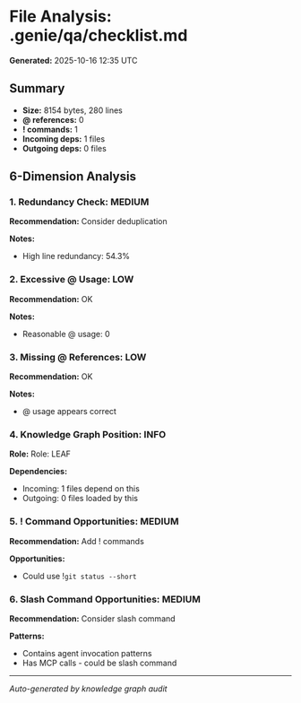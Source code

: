 # File Analysis: .genie/qa/checklist.md

**Generated:** 2025-10-16 12:35 UTC

## Summary

- **Size:** 8154 bytes, 280 lines
- **@ references:** 0
- **! commands:** 1
- **Incoming deps:** 1 files
- **Outgoing deps:** 0 files

## 6-Dimension Analysis

### 1. Redundancy Check: MEDIUM

**Recommendation:** Consider deduplication

**Notes:**
- High line redundancy: 54.3%

### 2. Excessive @ Usage: LOW

**Recommendation:** OK

**Notes:**
- Reasonable @ usage: 0

### 3. Missing @ References: LOW

**Recommendation:** OK

**Notes:**
- @ usage appears correct

### 4. Knowledge Graph Position: INFO

**Role:** Role: LEAF

**Dependencies:**
- Incoming: 1 files depend on this
- Outgoing: 0 files loaded by this

### 5. ! Command Opportunities: MEDIUM

**Recommendation:** Add ! commands

**Opportunities:**
- Could use !`git status --short`

### 6. Slash Command Opportunities: MEDIUM

**Recommendation:** Consider slash command

**Patterns:**
- Contains agent invocation patterns
- Has MCP calls - could be slash command

---

*Auto-generated by knowledge graph audit*
